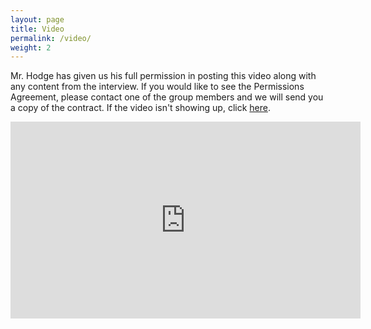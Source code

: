 ```yaml
---
layout: page
title: Video
permalink: /video/
weight: 2
---
```

Mr. Hodge has given us his full permission in posting this video along with any content from the interview. If you would like to see the Permissions Agreement, please contact one of the group members and we will send you a copy of the contract.
If the video isn't showing up, click [here](https://youtu.be/nfw-rSQMb6Q).

<center><iframe width="560" height="315" src="https://www.youtube.com/embed/nfw-rSQMb6Q" frameborder="0" allow="accelerometer; autoplay; encrypted-media; gyroscope; picture-in-picture" allowfullscreen></iframe></center>
